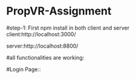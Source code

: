 # PropVR-Assignment


#step-1: First npm install in both client and server
client:http://localhost:3000/

server:http://localhost:8800/

#all functionalities are working:

#Login Page::




